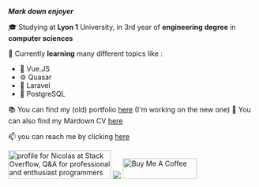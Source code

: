 
 __*Mark down enjoyer*__  
   
 🎓 Studying at **Lyon 1** University, in 3rd year of **engineering degree** in **computer sciences**  
   
 🌱 Currently **learning** many different topics like :  
   - 👀 Vue.JS
   - ⚙️ Quasar 
   - 🔴 Laravel
   - 🐘 PostgreSQL

📚 You can find my (old) portfolio [here](https://nicolasguruphat.github.io/Nicolas-Guruphat-Website/) (I'm working on the new one)
📃 You can also find my Mardown CV [here](https://github.com/NicolasGuruphat/CV)

📫 you can reach me by clicking [here](mailto:nicolas.guruphat@gmail.com)

<a href="https://stackoverflow.com/users/19390218/nicolas"><img src="https://stackoverflow.com/users/flair/19390218.png" width="208" height="58" alt="profile for Nicolas at Stack Overflow, Q&amp;A for professional and enthusiast programmers" title="profile for Nicolas at Stack Overflow, Q&amp;A for professional and enthusiast programmers"></a>
<img src="https://www.codewars.com/users/Nicolas%20Guruphat/badges/large">
<a href="https://www.buymeacoffee.com/nicolasguruphat" target="_blank"><img src="https://cdn.buymeacoffee.com/buttons/v2/default-yellow.png" alt="Buy Me A Coffee" style="height: 42px !important;width: 150px !important;" ></a>
